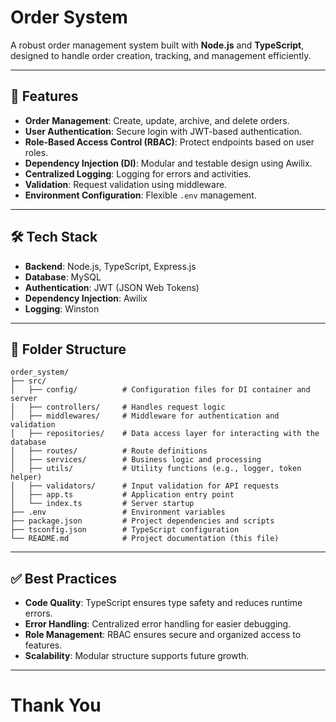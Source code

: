
# Order System

A robust order management system built with **Node.js** and **TypeScript**, designed to handle order creation, tracking, and management efficiently.

---

## 🚀 Features

- **Order Management**: Create, update, archive, and delete orders.
- **User Authentication**: Secure login with JWT-based authentication.
- **Role-Based Access Control (RBAC)**: Protect endpoints based on user roles.
- **Dependency Injection (DI)**: Modular and testable design using Awilix.
- **Centralized Logging**: Logging for errors and activities.
- **Validation**: Request validation using middleware.
- **Environment Configuration**: Flexible `.env` management.

---

## 🛠️ Tech Stack

- **Backend**: Node.js, TypeScript, Express.js
- **Database**: MySQL
- **Authentication**: JWT (JSON Web Tokens)
- **Dependency Injection**: Awilix
- **Logging**: Winston

---

## 📂 Folder Structure

```
order_system/
├── src/
│   ├── config/          # Configuration files for DI container and server
│   ├── controllers/     # Handles request logic
│   ├── middlewares/     # Middleware for authentication and validation
│   ├── repositories/    # Data access layer for interacting with the database
│   ├── routes/          # Route definitions
│   ├── services/        # Business logic and processing
│   ├── utils/           # Utility functions (e.g., logger, token helper)
│   ├── validators/      # Input validation for API requests
│   ├── app.ts           # Application entry point
│   └── index.ts         # Server startup
├── .env                 # Environment variables
├── package.json         # Project dependencies and scripts
├── tsconfig.json        # TypeScript configuration
└── README.md            # Project documentation (this file)
```

---

## ✅ Best Practices

- **Code Quality**: TypeScript ensures type safety and reduces runtime errors.
- **Error Handling**: Centralized error handling for easier debugging.
- **Role Management**: RBAC ensures secure and organized access to features.
- **Scalability**: Modular structure supports future growth.

---

# Thank You